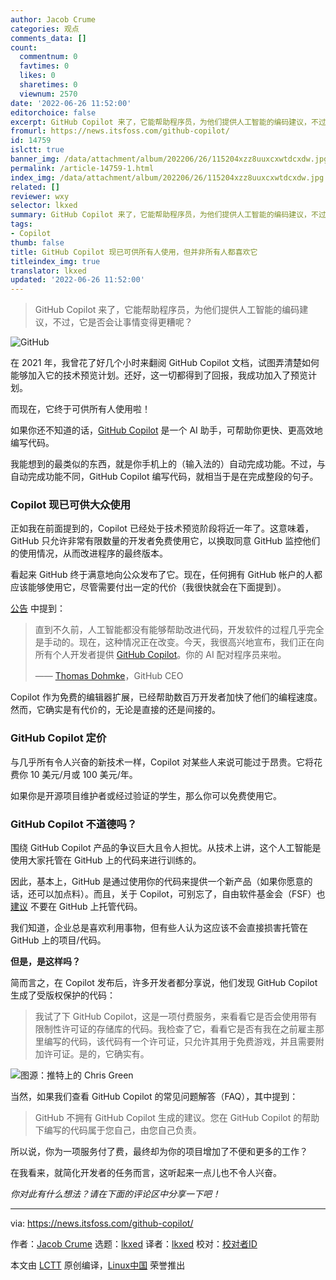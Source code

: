```yaml
---
author: Jacob Crume
categories: 观点
comments_data: []
count:
  commentnum: 0
  favtimes: 0
  likes: 0
  sharetimes: 0
  viewnum: 2570
date: '2022-06-26 11:52:00'
editorchoice: false
excerpt: GitHub Copilot 来了，它能帮助程序员，为他们提供人工智能的编码建议，不过，它是否会让事情变得更糟呢？
fromurl: https://news.itsfoss.com/github-copilot/
id: 14759
islctt: true
banner_img: /data/attachment/album/202206/26/115204xzz8uuxcxwtdcxdw.jpg
permalink: /article-14759-1.html
index_img: /data/attachment/album/202206/26/115204xzz8uuxcxwtdcxdw.jpg.thumb.jpg
related: []
reviewer: wxy
selector: lkxed
summary: GitHub Copilot 来了，它能帮助程序员，为他们提供人工智能的编码建议，不过，它是否会让事情变得更糟呢？
tags:
- Copilot
thumb: false
title: GitHub Copilot 现已可供所有人使用，但并非所有人都喜欢它
titleindex_img: true
translator: lkxed
updated: '2022-06-26 11:52:00'
---
```



> 
> GitHub Copilot 来了，它能帮助程序员，为他们提供人工智能的编码建议，不过，它是否会让事情变得更糟呢？
> 
> 
> 


![GitHub](/data/attachment/album/202206/26/115204xzz8uuxcxwtdcxdw.jpg)


在 2021 年，我曾花了好几个小时来翻阅 GitHub Copilot 文档，试图弄清楚如何能够加入它的技术预览计划。还好，这一切都得到了回报，我成功加入了预览计划。


而现在，它终于可供所有人使用啦！


如果你还不知道的话，[GitHub Copilot](https://copilot.github.com/) 是一个 AI 助手，可帮助你更快、更高效地编写代码。


我能想到的最类似的东西，就是你手机上的（输入法的）自动完成功能。不过，与自动完成功能不同，GitHub Copilot 编写代码，就相当于是在完成整段的句子。


### Copilot 现已可供大众使用


正如我在前面提到的，Copilot 已经处于技术预览阶段将近一年了。这意味着，GitHub 只允许非常有限数量的开发者免费使用它，以换取同意 GitHub 监控他们的使用情况，从而改进程序的最终版本。


看起来 GitHub 终于满意地向公众发布了它。现在，任何拥有 GitHub 帐户的人都应该能够使用它，尽管需要付出一定的代价（我很快就会在下面提到）。


[公告](https://github.blog/2022-06-21-github-copilot-is-generally-available-to-all-developers/) 中提到：



> 
> 直到不久前，人工智能都没有能够帮助改进代码，开发软件的过程几乎完全是手动的。现在，这种情况正在改变。今天，我很高兴地宣布，我们正在向所有个人开发者提供 [GitHub Copilot](http://copilot.github.com)。你的 AI 配对程序员来啦。
> 
> 
> —— [Thomas Dohmke](https://github.blog/author/ashtom/)，GitHub CEO
> 
> 
> 


Copilot 作为免费的编辑器扩展，已经帮助数百万开发者加快了他们的编程速度。然而，它确实是有代价的，无论是直接的还是间接的。


### GitHub Copilot 定价


与几乎所有令人兴奋的新技术一样，Copilot 对某些人来说可能过于昂贵。它将花费你 10 美元/月或 100 美元/年。


如果你是开源项目维护者或经过验证的学生，那么你可以免费使用它。


### GitHub Copilot 不道德吗？


围绕 GitHub Copilot 产品的争议巨大且令人担忧。从技术上讲，这个人工智能是使用大家托管在 GitHub 上的代码来进行训练的。


因此，基本上，GitHub 是通过使用你的代码来提供一个新产品（如果你愿意的话，还可以加点料）。而且，关于 Copilot，可别忘了，自由软件基金会（FSF）也 [建议](https://www.fsf.org/blogs/licensing/fsf-funded-call-for-white-papers-on-philosophical-and-legal-questions-around-copilot) 不要在 GitHub 上托管代码。


我们知道，企业总是喜欢利用事物，但有些人认为这应该不会直接损害托管在 GitHub 上的项目/代码。


**但是，是这样吗？**


简而言之，在 Copilot 发布后，许多开发者都分享说，他们发现 GitHub Copilot 生成了受版权保护的代码：



> 
> 我试了下 GitHub Copilot，这是一项付费服务​​，来看看它是否会使用带有限制性许可证的存储库的代码。我检查了它，看看它是否有我在之前雇主那里编写的代码，该代码有一个许可证，只允许其用于免费游戏，并且需要附加许可证。是的，它确实有。
> 
> 
> 


![图源：推特上的 Chris Green](/data/attachment/album/202206/26/115225zb1g28y82gpcpfso.png)


当然，如果我们查看 GitHub Copilot 的常见问题解答（FAQ），其中提到：



> 
> GitHub 不拥有 GitHub Copilot 生成的建议。您在 GitHub Copilot 的帮助下编写的代码属于您自己，由您自己负责。
> 
> 
> 


所以说，你为一项服务付了费，最终却为你的项目增加了不便和更多的工作？


在我看来，就简化开发者的任务而言，这听起来一点儿也不令人兴奋。


*你对此有什么想法？请在下面的评论区中分享一下吧！*




---


via: <https://news.itsfoss.com/github-copilot/>


作者：[Jacob Crume](https://news.itsfoss.com/author/jacob/) 选题：[lkxed](https://github.com/lkxed) 译者：[lkxed](https://github.com/lkxed) 校对：[校对者ID](https://github.com/%E6%A0%A1%E5%AF%B9%E8%80%85ID)


本文由 [LCTT](https://github.com/LCTT/TranslateProject) 原创编译，[Linux中国](https://linux.cn/) 荣誉推出